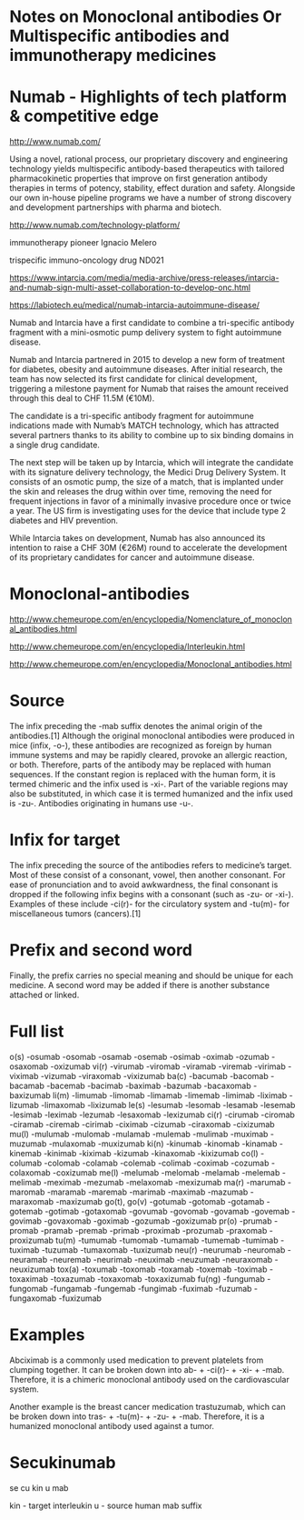 
# Notes on Monoclonal antibodies Or Multispecific antibodies and immunotherapy medicines

# Numab - Highlights of tech platform & competitive edge
http://www.numab.com/

Using a novel, rational process, our proprietary discovery and engineering technology yields multispecific antibody-based therapeutics with tailored pharmacokinetic properties that improve on first generation antibody therapies in terms of potency, stability, effect duration and safety. Alongside our own in-house pipeline programs we have a number of strong discovery and development partnerships with pharma and biotech.

http://www.numab.com/technology-platform/

immunotherapy pioneer Ignacio Melero

trispecific immuno-oncology drug ND021

https://www.intarcia.com/media/media-archive/press-releases/intarcia-and-numab-sign-multi-asset-collaboration-to-develop-onc.html

https://labiotech.eu/medical/numab-intarcia-autoimmune-disease/

Numab and Intarcia have a first candidate to combine a tri-specific antibody fragment with a mini-osmotic pump delivery system to fight autoimmune disease.

Numab and Intarcia partnered in 2015 to develop a new form of treatment for diabetes, obesity and autoimmune diseases. After initial research, the team has now selected its first candidate for clinical development, triggering a milestone payment for Numab that raises the amount received through this deal to CHF 11.5M (€10M).

The candidate is a tri-specific antibody fragment for autoimmune indications made with Numab’s MATCH technology, which has attracted several partners thanks to its ability to combine up to six binding domains in a single drug candidate.

The next step will be taken up by Intarcia, which will integrate the candidate with its signature delivery technology, the Medici Drug Delivery System. It consists of an osmotic pump, the size of a match, that is implanted under the skin and releases the drug within over time, removing the need for frequent injections in favor of a minimally invasive procedure once or twice a year. The US firm is investigating uses for the device that include type 2 diabetes and HIV prevention.

While Intarcia takes on development, Numab has also announced its intention to raise a CHF 30M (€26M) round to accelerate the development of its proprietary candidates for cancer and autoimmune disease.

# Monoclonal-antibodies

http://www.chemeurope.com/en/encyclopedia/Nomenclature_of_monoclonal_antibodies.html

http://www.chemeurope.com/en/encyclopedia/Interleukin.html

http://www.chemeurope.com/en/encyclopedia/Monoclonal_antibodies.html
# Source
The infix preceding the -mab suffix denotes the animal origin of the antibodies.[1] Although the original monoclonal antibodies were produced in mice (infix, -o-), these antibodies are recognized as foreign by human immune systems and may be rapidly cleared, provoke an allergic reaction, or both. Therefore, parts of the antibody may be replaced with human sequences. If the constant region is replaced with the human form, it is termed chimeric and the infix used is -xi-. Part of the variable regions may also be substituted, in which case it is termed humanized and the infix used is -zu-. Antibodies originating in humans use -u-.

# Infix for target
The infix preceding the source of the antibodies refers to medicine’s target. Most of these consist of a consonant, vowel, then another consonant. For ease of pronunciation and to avoid awkwardness, the final consonant is dropped if the following infix begins with a consonant (such as -zu- or -xi-). Examples of these include -ci(r)- for the circulatory system and -tu(m)- for miscellaneous tumors (cancers).[1]

# Prefix and second word
Finally, the prefix carries no special meaning and should be unique for each medicine. A second word may be added if there is another substance attached or linked.

# Full list
o(s)
-osumab
-osomab
-osamab
-osemab
-osimab
-oximab
-ozumab
-osaxomab
-oxizumab
vi(r)
-virumab
-viromab
-viramab
-viremab
-virimab
-viximab
-vizumab
-viraxomab
-vixizumab
ba(c)
-bacumab
-bacomab
-bacamab
-bacemab
-bacimab
-baximab
-bazumab
-bacaxomab
-baxizumab
li(m)
-limumab
-limomab
-limamab
-limemab
-limimab
-liximab
-lizumab
-limaxomab
-lixizumab
le(s)
-lesumab
-lesomab
-lesamab
-lesemab
-lesimab
-leximab
-lezumab
-lesaxomab
-lexizumab
ci(r)
-cirumab
-ciromab
-ciramab
-ciremab
-cirimab
-ciximab
-cizumab
-ciraxomab
-cixizumab
mu(l)
-mulumab
-mulomab
-mulamab
-mulemab
-mulimab
-muximab
-muzumab
-mulaxomab
-muxizumab
ki(n)
-kinumab
-kinomab
-kinamab
-kinemab
-kinimab
-kiximab
-kizumab
-kinaxomab
-kixizumab
co(l)
-columab
-colomab
-colamab
-colemab
-colimab
-coximab
-cozumab
-colaxomab
-coxizumab
me(l)
-melumab
-melomab
-melamab
-melemab
-melimab
-meximab
-mezumab
-melaxomab
-mexizumab
ma(r)
-marumab
-maromab
-maramab
-maremab
-marimab
-maximab
-mazumab
-maraxomab
-maxizumab
go(t), go(v)
-gotumab
-gotomab
-gotamab
-gotemab
-gotimab
-gotaxomab
-govumab
-govomab
-govamab
-govemab
-govimab
-govaxomab
-goximab
-gozumab
-goxizumab
pr(o)
-prumab
-promab
-pramab
-premab
-primab
-proximab
-prozumab
-praxomab
-proxizumab
tu(m)
-tumumab
-tumomab
-tumamab
-tumemab
-tumimab
-tuximab
-tuzumab
-tumaxomab
-tuxizumab
neu(r)
-neurumab
-neuromab
-neuramab
-neuremab
-neurimab
-neuximab
-neuzumab
-neuraxomab
-neuxizumab
tox(a)
-toxumab
-toxomab
-toxamab
-toxemab
-toximab
-toxaximab
-toxazumab
-toxaxomab
-toxaxizumab
fu(ng)
-fungumab
-fungomab
-fungamab
-fungemab
-fungimab
-fuximab
-fuzumab
-fungaxomab
-fuxizumab

# Examples
Abciximab is a commonly used medication to prevent platelets from clumping together. It can be broken down into ab- + -ci(r)- + -xi- + -mab. Therefore, it is a chimeric monoclonal antibody used on the cardiovascular system.

Another example is the breast cancer medication trastuzumab, which can be broken down into tras- + -tu(m)- + -zu- + -mab. Therefore, it is a humanized monoclonal antibody used against a tumor. 

# Secukinumab

se cu kin u mab

kin - target interleukin
u - source human
mab suffix
